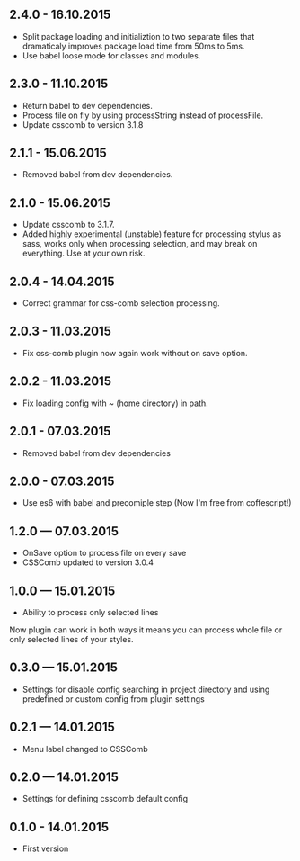 ## 2.4.0 - 16.10.2015
* Split package loading and initializtion to two separate files that dramaticaly improves package load time from 50ms to 5ms.
* Use babel loose mode for classes and modules.

## 2.3.0 - 11.10.2015
* Return babel to dev dependencies.
* Process file on fly by using processString instead of processFile.
* Update csscomb to version 3.1.8

## 2.1.1 - 15.06.2015
* Removed babel from dev dependencies.

## 2.1.0 - 15.06.2015
* Update csscomb to 3.1.7.
* Added highly experimental (unstable) feature for processing stylus as sass, works only when processing selection, and may break on everything. Use at your own risk.

## 2.0.4 - 14.04.2015
* Correct grammar for css-comb selection processing.

## 2.0.3 - 11.03.2015
* Fix css-comb plugin now again work without on save option.

## 2.0.2 - 11.03.2015
* Fix loading config with ~ (home directory) in path.

## 2.0.1 - 07.03.2015
* Removed babel from dev dependencies

## 2.0.0 - 07.03.2015
* Use es6 with babel and precomiple step (Now I'm free from coffescript!)

## 1.2.0 — 07.03.2015
* OnSave option to process file on every save
* CSSComb updated to version 3.0.4

## 1.0.0 — 15.01.2015
* Ability to process only selected lines

Now plugin can work in both ways it means you can process whole file or only selected lines of your styles.

## 0.3.0 — 15.01.2015
* Settings for disable config searching in project directory and using predefined or custom config from plugin settings

## 0.2.1 — 14.01.2015
* Menu label changed to CSSComb

## 0.2.0 — 14.01.2015
* Settings for defining csscomb default config

## 0.1.0 - 14.01.2015
* First version
